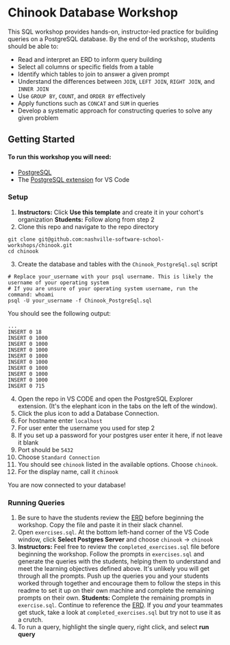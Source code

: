 # Chinook Database Workshop

This SQL workshop provides hands-on, instructor-led practice for building queries on a PostgreSQL database. By the end of the workshop, students should be able to:  

- Read and interpret an ERD to inform query building  
- Select all columns or specific fields from a table  
- Identify which tables to join to answer a given prompt  
- Understand the differences between `JOIN`, `LEFT JOIN`, `RIGHT JOIN`, and `INNER JOIN`  
- Use `GROUP BY`, `COUNT`, and `ORDER BY` effectively  
- Apply functions such as `CONCAT` and `SUM` in queries  
- Develop a systematic approach for constructing queries to solve any given problem  

## Getting Started

#### To run this workshop you will need: 
- [PostgreSQL](https://www.enterprisedb.com/downloads/postgres-postgresql-downloads)
- The [PostgreSQL extension](https://marketplace.visualstudio.com/items?itemName=ckolkman.vscode-postgres) for VS Code

### Setup
1. **Instructors:** Click **Use this template** and create it in your cohort's organization
**Students:** Follow along from step 2
2. Clone this repo and navigate to the repo directory
```shell
git clone git@github.com:nashville-software-school-workshops/chinook.git
cd chinook
```
3. Create the database and tables with the `Chinook_PostgreSql.sql` script
```shell
# Replace your_username with your psql username. This is likely the username of your operating system
# If you are unsure of your operating system username, run the command: whoami
psql -U your_username -f Chinook_PostgreSql.sql
```

You should see the following output:
```shell
...
INSERT 0 18
INSERT 0 1000
INSERT 0 1000
INSERT 0 1000
INSERT 0 1000
INSERT 0 1000
INSERT 0 1000
INSERT 0 1000
INSERT 0 1000
INSERT 0 715
```
4.  Open the repo in VS CODE and open the PostgreSQL Explorer extension. (It's the elephant icon in the tabs on the left of the window).
5.  Click the plus icon to add a Database Connection. 
6.  For hostname enter `localhost`
7.  For user enter the username you used for step 2
8.  If you set up a password for your postgres user enter it here, if not leave it blank
9.  Port should be `5432`
10.  Choose `Standard Connection`
11. You should see `chinook` listed in the available options. Choose `chinook`.
12. For the display name, call it `chinook`

You are now connected to your database!

### Running Queries

1. Be sure to have the students review the [ERD](./erd/chinook_erd.png) before beginning the workshop. Copy the file and paste it in their slack channel.
1. Open `exercises.sql`. At the bottom left-hand corner of the VS Code window, click **Select Postgres Server** and choose `chinook` -> `chinook`
2. **Instructors:** Feel free to review the `completed_exercises.sql` file before beginning the workshop. Follow the prompts in `exercises.sql` and generate the queries with the students, helping them to understand and meet the learning objectives defined above. It's unlikely you will get through all the prompts. Push up the queries you and your students worked through together and encourage them to follow the steps in this readme to set it up on their own machine and complete the remaining prompts on their own.
**Students:** Complete the remaining prompts in `exercise.sql`. Continue to reference the [ERD](./erd/chinook_erd.png). If you *and* your teammates get stuck, take a look at `completed_exercises.sql` but try not to use it as a crutch. 
3. To run a query, highlight the single query, right click, and select **run query**